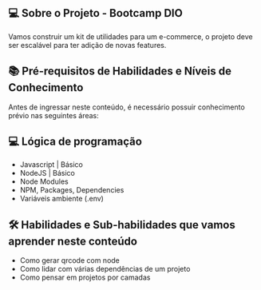 ## 💻 Sobre o Projeto - Bootcamp DIO 
Vamos construir um kit de utilidades para um e-commerce, o projeto deve ser escalável para ter adição de novas features.

## 📚 Pré-requisitos de Habilidades e Níveis de Conhecimento
Antes de ingressar neste conteúdo, é necessário possuir conhecimento prévio nas seguintes áreas:

## 💻 Lógica de programação
- Javascript | Básico
- NodeJS | Básico
- Node Modules
- NPM, Packages, Dependencies
- Variáveis ambiente (.env)
  
## 🛠️ Habilidades e Sub-habilidades que vamos aprender neste conteúdo
- Como gerar qrcode com node
- Como lidar com várias dependências de um projeto
- Como pensar em projetos por camadas
